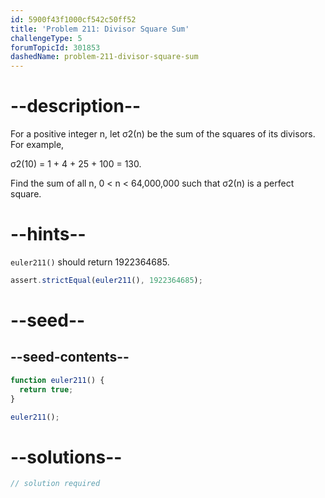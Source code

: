 ```yaml
---
id: 5900f43f1000cf542c50ff52
title: 'Problem 211: Divisor Square Sum'
challengeType: 5
forumTopicId: 301853
dashedName: problem-211-divisor-square-sum
---
```


# --description--

For a positive integer n, let σ2(n) be the sum of the squares of its divisors. For example,

σ2(10) = 1 + 4 + 25 + 100 = 130.

Find the sum of all n, 0 &lt; n &lt; 64,000,000 such that σ2(n) is a perfect square.

# --hints--

`euler211()` should return 1922364685.

```js
assert.strictEqual(euler211(), 1922364685);
```

# --seed--

## --seed-contents--

```js
function euler211() {
  return true;
}

euler211();
```

# --solutions--

```js
// solution required
```

